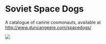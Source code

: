 # Soviet Space Dogs
A catalogue of canine cosmonauts, available at http://www.duncangeere.com/spacedogs/

![](http://www.duncangeere.com/spacedogs/spacedogs.png)